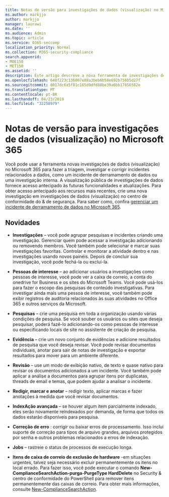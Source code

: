 ```yaml
---
title: Notas de versão para investigações de dados (visualização) no Microsoft 365
ms.author: markjjo
author: markjjo
manager: laurawi
ms.date: ''
ms.audience: Admin
ms.topic: article
ms.service: O365-seccomp
localization_priority: Normal
ms.collection: M365-security-compliance
search.appverid:
- MOE150
- MET150
ms.assetid: ''
description: Este artigo descreve a nova ferramenta de investigações de dados (visualização) no Microsoft 365.
ms.openlocfilehash: 648f223c136007e88a3beb6b58e692b758b5d27f
ms.sourcegitcommit: 0017dc6a5f81c165d9dfd88be39a6bb17856582e
ms.translationtype: MT
ms.contentlocale: pt-BR
ms.lasthandoff: 04/23/2019
ms.locfileid: "32258979"
---
```

# <a name="release-notes-for-data-investigations-preview-in-microsoft-365"></a>Notas de versão para investigações de dados (visualização) no Microsoft 365

Você pode usar a ferramenta novas investigações de dados (visualização) no Microsoft 365 para fazer a triagem, investigar e corrigir incidentes relacionados a dados, como um incidente de derramamento de dados ou uma investigação interna. A visualização pública de investigações de dados fornece acesso antecipado às futuras funcionalidades e atualizações. Para obter acesso antecipado aos recursos mais recentes, crie uma nova investigação em investigações de dados (visualização) no centro de conformidade do & de segurança. Para saber como, confira [gerenciar um incidente de derramamento de dados no Microsoft 365](manage-data-spillage-incidents.md).

## <a name="whats-new"></a>Novidades 

- **Investigações** – você pode agrupar pesquisas e incidentes criando uma investigação. Gerenciar quem pode acessar a investigação adicionando ou removendo membros.  Você também pode selecionar e marcar suas investigações favoritas. Controlar e monitorar a atividade dentro e nas investigações usando novos painéis. Depois de concluir sua investigação, você pode fechá-la ou excluí-la.

- **Pessoas de interesse** – ao adicionar usuários a investigações como pessoas de interesse, você pode ver a caixa de correio, a conta do onedrive for Business e os sites do Microsoft Teams. Você pode usá-los para fazer o escopo das pesquisas de conteúdo investigativas. Para investigar ainda mais uma pessoa de interesse, você também pode exibir registros de auditoria relacionados às suas atividades no Office 365 e outros serviços da Microsoft.

- **Pesquisas** – crie uma pesquisa em toda a organização usando várias condições de pesquisa. Se você souber os usuários ou sites que deseja pesquisar, poderá fazê-lo adicionando-os como pessoas de interesse ou especificando locais de site no assistente de criação de pesquisa. 

- **Evidência** – crie um novo conjunto de evidências e adicione resultados de pesquisa que você deseja revisar. Você pode revisar documentos individuais, anotar para sair de notas de investigação e exportar resultados para mover para um ambiente diferente. 

- **Revisão** – use um modo de exibição nativo, de texto e quase nativo para revisar os documentos adicionados a um incidente. Você também pode aplicar a análise a documentos para agrupar itens por duplicatas, threads de email e temas, que podem ajudar a analisar o incidente. 

- **Redigir, marcar e anotar** – redigir texto, aplicar marcas e fazer anotações à medida que você revisar documentos.
  
- **IndexAção avançada** – se houver algum item parcialmente indexado, eles serão novamente reindexados por demanda, de forma que todos os dados estarão disponíveis para pesquisa.

- **Correção de erro** : corrigir ou baixar erros de processamento. Isso inclui suporte de correção para tipos de arquivo grandes, arquivos protegidos por senha e outros problemas relacionados a erros de indexação. 

- **Jobs** – rastreie o status de processos de execução longa.

- **Itens de caixa de correio de exclusão de hardware** -em situações urgentes, talvez seja necessário excluir permanentemente os itens no local errado. Para fazer isso, você pode executar o comando **New-ComplianceSearchAction-purga-PurgeType HardDelete** no Security & centro de conformidade do PowerShell para remover itens permanentemente das caixas de correio. Para obter mais informações, consulte [New-ComplianceSearchAction](https://docs.microsoft.com/powershell/module/exchange/policy-and-compliance-content-search/new-compliancesearchaction).
